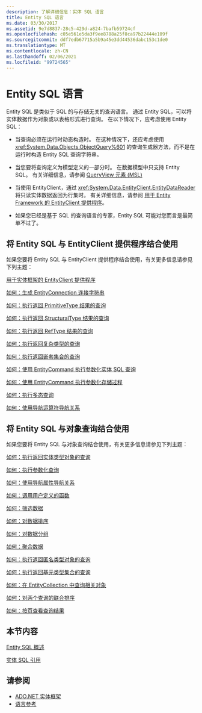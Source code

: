 ```yaml
---
description: 了解详细信息：实体 SQL 语言
title: Entity SQL 语言
ms.date: 03/30/2017
ms.assetid: 9e7d8837-28c5-429d-a824-7bafb59724cf
ms.openlocfilehash: c05e561e5da3f9ee8788a25f8ca97b22444e109f
ms.sourcegitcommit: ddf7edb67715a5b9a45e3dd44536dabc153c1de0
ms.translationtype: MT
ms.contentlocale: zh-CN
ms.lasthandoff: 02/06/2021
ms.locfileid: "99724565"
---
```

# <a name="entity-sql-language"></a>Entity SQL 语言

Entity SQL 是类似于 SQL 的与存储无关的查询语言。 通过 Entity SQL，可以将实体数据作为对象或以表格形式进行查询。 在以下情况下，应考虑使用 Entity SQL：  
  
- 当查询必须在运行时动态构造时。 在这种情况下，还应考虑使用 <xref:System.Data.Objects.ObjectQuery%601> 的查询生成器方法，而不是在运行时构造 Entity SQL 查询字符串。  
  
- 当您要将查询定义为模型定义的一部分时。 在数据模型中只支持 Entity SQL。 有关详细信息，请参阅 [QueryView 元素 (MSL) ](/ef/ef6/modeling/designer/advanced/edmx/msl-spec#queryview-element-msl)  
  
- 当使用 EntityClient，通过 <xref:System.Data.EntityClient.EntityDataReader> 将只读实体数据返回为行集时。 有关详细信息，请参阅 [用于 Entity Framework 的 EntityClient 提供程序](../entityclient-provider-for-the-entity-framework.md)。  
  
- 如果您已经是基于 SQL 的查询语言的专家，Entity SQL 可能对您而言是最简单不过了。  
  
## <a name="using-entity-sql-with-the-entityclient-provider"></a>将 Entity SQL 与 EntityClient 提供程序结合使用  

 如果您要将 Entity SQL 与 EntityClient 提供程序结合使用，有关更多信息请参见下列主题：  
  
 [用于实体框架的 EntityClient 提供程序](../entityclient-provider-for-the-entity-framework.md)  
  
 [如何：生成 EntityConnection 连接字符串](../how-to-build-an-entityconnection-connection-string.md)  
  
 [如何：执行返回 PrimitiveType 结果的查询](../how-to-execute-a-query-that-returns-primitivetype-results.md)  
  
 [如何：执行返回 StructuralType 结果的查询](../how-to-execute-a-query-that-returns-structuraltype-results.md)  
  
 [如何：执行返回 RefType 结果的查询](../how-to-execute-a-query-that-returns-reftype-results.md)  
  
 [如何：执行返回复杂类型的查询](../how-to-execute-a-query-that-returns-complex-types.md)  
  
 [如何：执行返回嵌套集合的查询](../how-to-execute-a-query-that-returns-nested-collections.md)  
  
 [如何：使用 EntityCommand 执行参数化实体 SQL 查询](../how-to-execute-a-parameterized-entity-sql-query-using-entitycommand.md)  
  
 [如何：使用 EntityCommand 执行参数化存储过程](../how-to-execute-a-parameterized-stored-procedure-using-entitycommand.md)  
  
 [如何：执行多态查询](../how-to-execute-a-polymorphic-query.md)  
  
 [如何：使用导航运算符导航关系](../how-to-navigate-relationships-with-the-navigate-operator.md)  
  
## <a name="using-entity-sql-with-object-queries"></a>将 Entity SQL 与对象查询结合使用  

 如果您要将 Entity SQL 与对象查询结合使用，有关更多信息请参见下列主题：  
  
 [如何：执行返回实体类型对象的查询](/previous-versions/dotnet/netframework-4.0/bb738694(v=vs.100))  
  
 [如何：执行参数化查询](/previous-versions/dotnet/netframework-4.0/bb738521(v=vs.100))  
  
 [如何：使用导航属性导航关系](/previous-versions/dotnet/netframework-4.0/bb896321(v=vs.100))  
  
 [如何：调用用户定义的函数](/previous-versions/dotnet/netframework-4.0/dd490951(v=vs.100))  
  
 [如何：筛选数据](/previous-versions/dotnet/netframework-4.0/cc716755(v=vs.100))  
  
 [如何：对数据排序](/previous-versions/dotnet/netframework-4.0/cc716784(v=vs.100))  
  
 [如何：对数据分组](/previous-versions/dotnet/netframework-4.0/bb896341(v=vs.100))  
  
 [如何：聚合数据](/previous-versions/dotnet/netframework-4.0/cc716738(v=vs.100))  
  
 [如何：执行返回匿名类型对象的查询](/previous-versions/dotnet/netframework-4.0/bb738512(v=vs.100))  
  
 [如何：执行返回基元类型集合的查询](/previous-versions/dotnet/netframework-4.0/bb738451(v=vs.100))  
  
 [如何：在 EntityCollection 中查询相关对象](/previous-versions/dotnet/netframework-4.0/cc716708(v=vs.100))  
  
 [如何：对两个查询的联合排序](/previous-versions/dotnet/netframework-4.0/bb896299(v=vs.100))  
  
 [如何：按页查看查询结果](/previous-versions/dotnet/netframework-4.0/bb738702(v=vs.100))  
  
## <a name="in-this-section"></a>本节内容  

 [Entity SQL 概述](entity-sql-overview.md)  
  
 [实体 SQL 引用](entity-sql-reference.md)  
  
## <a name="see-also"></a>请参阅

- [ADO.NET 实体框架](../index.md)
- [语言参考](index.md)
